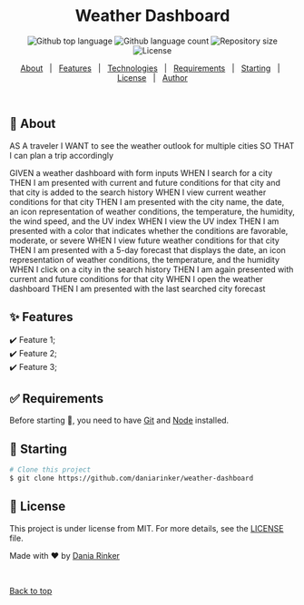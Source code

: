 <h1 align="center">Weather Dashboard</h1>

<p align="center">
  <img alt="Github top language" src="https://img.shields.io/github/languages/top/daniarinker/weather-dashboard?color=56BEB8">

  <img alt="Github language count" src="https://img.shields.io/github/languages/count/daniarinker/weather-dashboard?color=56BEB8">

  <img alt="Repository size" src="https://img.shields.io/github/repo-size/daniarinker/weather-dashboard?color=56BEB8">

  <img alt="License" src="https://img.shields.io/github/license/daniarinker/weather-dashboard?color=56BEB8">

  <!-- <img alt="Github issues" src="https://img.shields.io/github/issues/daniarinker/weather-dashboard?color=56BEB8" /> -->

  <!-- <img alt="Github forks" src="https://img.shields.io/github/forks/daniarinker/weather-dashboard?color=56BEB8" /> -->

  <!-- <img alt="Github stars" src="https://img.shields.io/github/stars/daniarinker/weather-dashboard?color=56BEB8" /> -->
</p>

<!-- Status -->

<!-- <h4 align="center">
	🚧  Weather Dashboard 🚀 Under construction...  🚧
</h4>

<hr> -->

<p align="center">
  <a href="#dart-about">About</a> &#xa0; | &#xa0; 
  <a href="#sparkles-features">Features</a> &#xa0; | &#xa0;
  <a href="#rocket-technologies">Technologies</a> &#xa0; | &#xa0;
  <a href="#white_check_mark-requirements">Requirements</a> &#xa0; | &#xa0;
  <a href="#checkered_flag-starting">Starting</a> &#xa0; | &#xa0;
  <a href="#memo-license">License</a> &#xa0; | &#xa0;
  <a href="https://github.com/daniarinker" target="_blank">Author</a>
</p>

<br>

## :dart: About

AS A traveler
I WANT to see the weather outlook for multiple cities
SO THAT I can plan a trip accordingly

GIVEN a weather dashboard with form inputs
WHEN I search for a city
THEN I am presented with current and future conditions for that city and that city is added to the search history
WHEN I view current weather conditions for that city
THEN I am presented with the city name, the date, an icon representation of weather conditions, the temperature, the humidity, the wind speed, and the UV index
WHEN I view the UV index
THEN I am presented with a color that indicates whether the conditions are favorable, moderate, or severe
WHEN I view future weather conditions for that city
THEN I am presented with a 5-day forecast that displays the date, an icon representation of weather conditions, the temperature, and the humidity
WHEN I click on a city in the search history
THEN I am again presented with current and future conditions for that city
WHEN I open the weather dashboard
THEN I am presented with the last searched city forecast

## :sparkles: Features

:heavy_check_mark: Feature 1;\
:heavy_check_mark: Feature 2;\
:heavy_check_mark: Feature 3;

## :white_check_mark: Requirements

Before starting :checkered_flag:, you need to have [Git](https://git-scm.com) and [Node](https://nodejs.org/en/) installed.

## :checkered_flag: Starting

```bash
# Clone this project
$ git clone https://github.com/daniarinker/weather-dashboard

```

## :memo: License

This project is under license from MIT. For more details, see the [LICENSE](LICENSE.md) file.

Made with :heart: by <a href="https://github.com/daniarinker" target="_blank">Dania Rinker</a>

&#xa0;

<a href="#top">Back to top</a>
